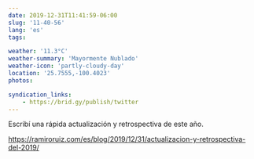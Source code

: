 ```yaml
---
date: 2019-12-31T11:41:59-06:00
slug: '11-40-56'
lang: 'es'
tags:

weather: '11.3°C'
weather-summary: 'Mayormente Nublado'
weather-icon: 'partly-cloudy-day'
location: '25.7555,-100.4023'
photos:

syndication_links:
    - https://brid.gy/publish/twitter
---
```

Escribí una rápida actualización y retrospectiva de este año.

https://ramiroruiz.com/es/blog/2019/12/31/actualizacion-y-retrospectiva-del-2019/
